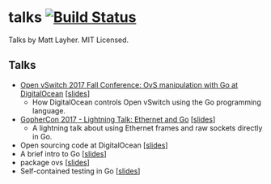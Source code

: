 talks [![Build Status](https://travis-ci.org/mdlayher/talks.svg?branch=master)](https://travis-ci.org/mdlayher/talks)
=====

Talks by Matt Layher. MIT Licensed.

Talks
-----

- [Open vSwitch 2017 Fall Conference: OvS manipulation with Go at DigitalOcean](https://www.youtube.com/watch?v=45PpBbqB2Z0) [[slides](https://github.com/mdlayher/talks/blob/master/ovs-manipulation-with-go-at-digitalocean.pdf)]
  - How DigitalOcean controls Open vSwitch using the Go programming language.
- [GopherCon 2017 - Lightning Talk: Ethernet and Go](https://www.youtube.com/watch?v=DgNiktCFuBg) [[slides](http://go-talks.appspot.com/github.com/mdlayher/talks/ethernet-and-go.slide#1)]
  - A lightning talk about using Ethernet frames and raw sockets directly in Go.
- Open sourcing code at DigitalOcean [[slides](http://go-talks.appspot.com/github.com/mdlayher/talks/open-sourcing-code-at-digitalocean.slide)]
- A brief intro to Go [[slides](http://go-talks.appspot.com/github.com/mdlayher/talks/a-brief-intro-to-go.slide)]
- package ovs [[slides](http://go-talks.appspot.com/github.com/mdlayher/talks/package-ovs.slide)]
- Self-contained testing in Go [[slides](http://go-talks.appspot.com/github.com/mdlayher/talks/self-contained-testing-in-go.slide)]